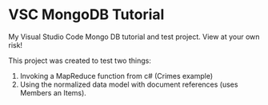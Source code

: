 # VSC MongoDB Tutorial
My Visual Studio Code Mongo DB tutorial and test project. 
View at your own risk!

This project was created to test two things:
1. Invoking a MapReduce function from c# (Crimes example)
2. Using the normalized data model  with document references (uses Members an Items).
